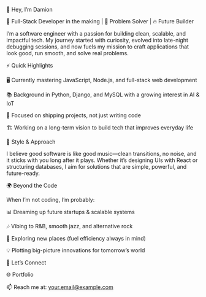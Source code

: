 👋 Hey, I’m Damion

🚀 Full-Stack Developer in the making | 🧠 Problem Solver | 🔥 Future Builder

I’m a software engineer with a passion for building clean, scalable, and impactful tech. My journey started with curiosity, evolved into late-night debugging sessions, and now fuels my mission to craft applications that look good, run smooth, and solve real problems.

⚡ Quick Highlights

🖥️ Currently mastering JavaScript, Node.js, and full-stack web development

📚 Background in Python, Django, and MySQL with a growing interest in AI & IoT

🎯 Focused on shipping projects, not just writing code

🏗️ Working on a long-term vision to build tech that improves everyday life

🎨 Style & Approach

I believe good software is like good music—clean transitions, no noise, and it sticks with you long after it plays. Whether it’s designing UIs with React or structuring databases, I aim for solutions that are simple, powerful, and future-ready.

🌍 Beyond the Code

When I’m not coding, I’m probably:

📊 Dreaming up future startups & scalable systems

🎶 Vibing to R&B, smooth jazz, and alternative rock

🚗 Exploring new places (fuel efficiency always in mind)

💡 Plotting big-picture innovations for tomorrow’s world

🤝 Let’s Connect

🌐 Portfolio

📫 Reach me at: your.email@example.com
